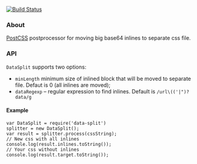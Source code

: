 [![Build Status](https://travis-ci.org/KELiON/data-split-core.svg)](https://travis-ci.org/KELiON/data-split-core)
### About
[PostCSS](https://github.com/postcss/postcss) postprocessor for moving big base64 inlines to separate css file.


### API

`DataSplit` supports two options:
* `minLength` minimum size of inlined block that will be moved to separate file. Defaut is 0 (all inlines are moved);
* `dataRegexp` – regular expression to find inlines. Default is `/url\(('|")?data/g`

#### Example

    var DataSplit = require('data-split')
    splitter = new DataSplit();
    var result = splitter.process(cssString);
    // New css with all inlines
    console.log(result.inlines.toString());
    // Your css without inlines
    console.log(result.target.toString());

